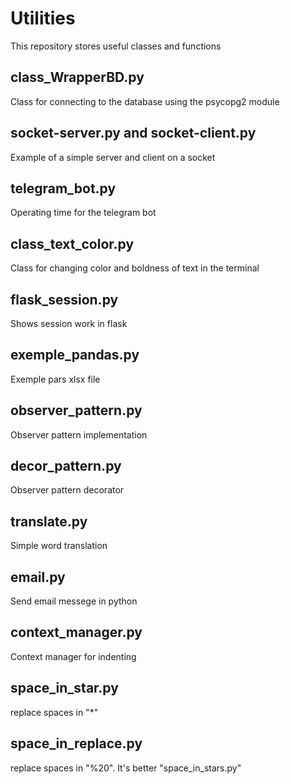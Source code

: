 # Utilities
This repository stores useful classes and functions

## class_WrapperBD.py 
Class for connecting to the database using the psycopg2 module

## socket-server.py and socket-client.py
Example of a simple server and client on a socket

## telegram_bot.py
Operating time for the telegram bot

## class_text_color.py
Сlass for changing color and boldness of text in the terminal 

## flask_session.py
Shows session work in flask

## exemple_pandas.py
Exemple pars xlsx file

## observer_pattern.py
Observer pattern implementation

## decor_pattern.py
Observer pattern decorator

## translate.py
Simple word translation

## email.py
Send email messege in python

## context_manager.py
Context manager for indenting

## space_in_star.py
replace spaces in "*"

## space_in_replace.py
replace spaces in "%20".
It's better "space_in_stars.py"